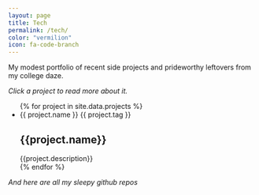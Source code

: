 ```yaml
---
layout: page
title: Tech
permalink: /tech/
color: "vermilion"
icon: fa-code-branch
---
```


My modest portfolio of recent side projects and prideworthy leftovers from my college daze.

<div class="pure-g">
<div class="pure-u-1 pure-u-md-1-3">
<em>Click a project to read more about it.</em>
<ul class="projects-list">
    {% for project in site.data.projects %}
    <li class="selector pure-g">
        <span class="project-name pure-u-2-3">{{ project.name }}</span>
        <span class="project-tag pure-u-1-3">{{ project.tag }}</span>
        <div class="project-content">
            <div class=""></div>
            <!-- <img class="project-image pure-img" src={{project.image}} /> -->
            <h2 class="project-title">{{project.name}}</h2>
            {{project.description}}
        </div>
    </li>
    {% endfor %}
</ul>
<em>And here are all my sleepy github repos</em>
<ul id="repos" class="projects-list"></ul>
</div>
<div class="pure-u-1 pure-u-md-2-3">
    <div id="selected-project"></div>
</div>
</div>

<script>
    $('document').ready(function(){
        var repos = $.ajax("https://api.github.com/users/{{site.author.github}}/repos?sort=updated", {
            success: function(data) {
                $.each(data, function(i, repo){
                    $('#repos').append(
                        `<li class="selector"><a href="${repo.html_url}" target="blank">${repo.name}</li>`
                    )
                });
            }
        });
    });

    $('.selector').click(function(event){
        $('#selected-project').empty();
        var target = $(event.target);
        var content = target.hasClass('selector')
            ? target.find('.project-content')
            : target.parents('.selector').find('.project-content');
        $('#selected-project').html($(content).html());
    });
</script>
